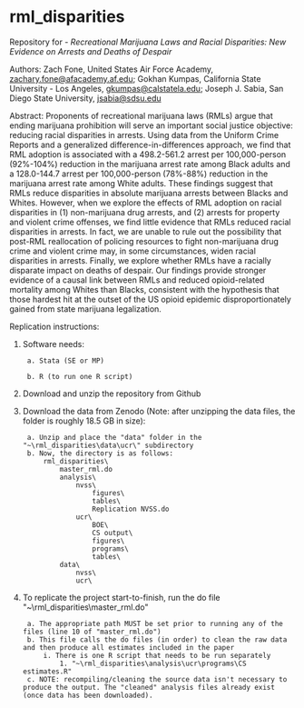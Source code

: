 # rml_disparities
Repository for - _Recreational Marijuana Laws and Racial Disparities: New Evidence on Arrests and Deaths of Despair_

Authors: Zach Fone, United States Air Force Academy, zachary.fone@afacademy.af.edu; Gokhan Kumpas, California State University - Los Angeles, gkumpas@calstatela.edu; Joseph J. Sabia, San Diego State University, jsabia@sdsu.edu

Abstract: Proponents of recreational marijuana laws (RMLs) argue that ending marijuana prohibition will serve an important social justice objective: reducing racial disparities in arrests. Using data from the Uniform Crime Reports and a generalized difference-in-differences approach, we find that RML adoption is associated with a 498.2-561.2 arrest per 100,000-person (92%-104%) reduction in the marijuana arrest rate among Black adults and a 128.0-144.7 arrest per 100,000-person (78%-88%) reduction in the marijuana arrest rate among White adults.  These findings suggest that RMLs reduce disparities in absolute marijuana arrests between Blacks and Whites.  However, when we explore the effects of RML adoption on racial disparities in (1) non-marijuana drug arrests, and (2) arrests for property and violent crime offenses, we find little evidence that RMLs reduced racial disparities in arrests. In fact, we are unable to rule out the possibility that post-RML reallocation of policing resources to fight non-marijuana drug crime and violent crime may, in some circumstances, widen racial disparities in arrests. Finally, we explore whether RMLs have a racially disparate impact on deaths of despair.  Our findings provide stronger evidence of a causal link between RMLs and reduced opioid-related mortality among Whites than Blacks, consistent with the hypothesis that those hardest hit at the outset of the US opioid epidemic disproportionately gained from state marijuana legalization.

Replication instructions:

1. Software needs:

		a. Stata (SE or MP)

		b. R (to run one R script)

2. Download and unzip the repository from Github

3. Download the data from Zenodo (Note: after unzipping the data files, the folder is roughly 18.5 GB in size):

		a. Unzip and place the "data" folder in the "~\rml_disparities\data\ucr\" subdirectory
		b. Now, the directory is as follows:
			rml_disparities\
				master_rml.do
				analysis\
					nvss\
						figures\
						tables\
						Replication NVSS.do
					ucr\
						BOE\
						CS output\
						figures\
						programs\
						tables\
				data\
					nvss\
					ucr\

4. To replicate the project start-to-finish, run the do file "~\rml_disparities\master_rml.do"

		a. The appropriate path MUST be set prior to running any of the files (line 10 of "master_rml.do")
		b. This file calls the do files (in order) to clean the raw data and then produce all estimates included in the paper
   			i. There is one R script that needs to be run separately
				1. "~\rml_disparities\analysis\ucr\programs\CS estimates.R"
		c. NOTE: recompiling/cleaning the source data isn't necessary to produce the output. The "cleaned" analysis files already exist (once data has been downloaded).
